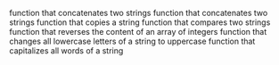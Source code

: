 function that concatenates two strings
function that concatenates two strings
function that copies a string
function that compares two strings
function that reverses the content of an array of integers
function that changes all lowercase letters of a string to uppercase
function that capitalizes all words of a string

